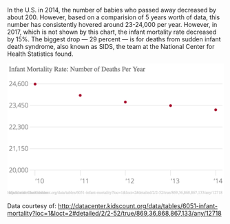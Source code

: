 In the U.S. in 2014, the number of babies who passed away decreased by about 200. However, based on a comparision of 5 years worth of data, this number has consistently hovered around 23-24,000 per year. 
However, in 2017, which is not shown by this chart, the infant mortality rate decreased by 15%. The biggest drop — 29 percent — is for deaths from sudden infant death syndrome, also known as SIDS, the team at the National Center for Health Statistics found.



![Alt-Text](BabyDeath.png)

Data courtesy of: http://datacenter.kidscount.org/data/tables/6051-infant-mortality?loc=1&loct=2#detailed/2/2-52/true/869,36,868,867,133/any/12718
